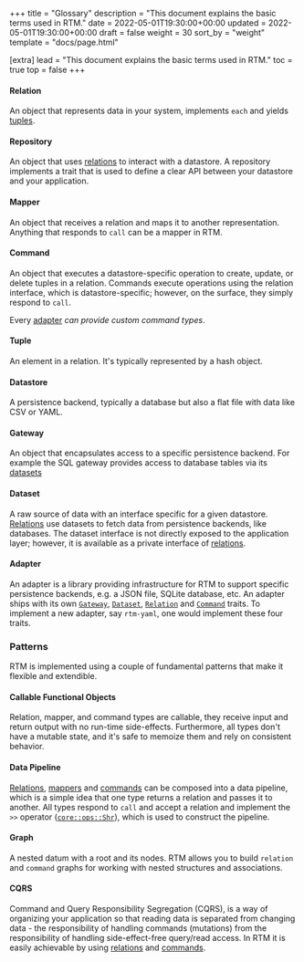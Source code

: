 +++
title = "Glossary"
description = "This document explains the basic terms used in RTM."
date = 2022-05-01T19:30:00+00:00
updated = 2022-05-01T19:30:00+00:00
draft = false
weight = 30
sort_by = "weight"
template = "docs/page.html"

[extra]
lead = "This document explains the basic terms used in RTM."
toc = true
top = false
+++

#### Relation

An object that represents data in your system, implements `each` and yields
[tuples](#tuple).

#### Repository

An object that uses [relations](#relation) to interact with a datastore.  A repository implements a trait that is used to define a clear API between your datastore and your application.

#### Mapper

An object that receives a relation and maps it to another representation. Anything
that responds to `call` can be a mapper in RTM.

#### Command

An object that executes a datastore-specific operation to create, update,
or delete tuples in a relation. Commands execute operations using the relation
interface, which is datastore-specific; however, on the surface, they simply respond
to `call`.

Every [adapter](#adapter) *can provide custom command types*.

#### Tuple

An element in a relation. It's typically represented by a hash object.

#### Datastore

A persistence backend, typically a database but also a flat file with data like
CSV or YAML.

#### Gateway

An object that encapsulates access to a specific persistence backend. For example
the SQL gateway provides access to database tables via its [datasets](#dataset)

#### Dataset

A raw source of data with an interface specific for a given datastore. [Relations](#relation)
use datasets to fetch data from persistence backends, like databases. The dataset
interface is not directly exposed to the application layer; however, it is
available as a private interface of [relations](#relation).

#### Adapter

An adapter is a library providing infrastructure for RTM to support specific
persistence backends, e.g. a JSON file, SQLite database, etc.
An adapter ships with its own [`Gateway`](#gateway), [`Dataset`](#dataset), [`Relation`](#relation) and [`Command`](#command) traits.
To implement a new adapter, say `rtm-yaml`, one would implement these four traits.

### Patterns

RTM is implemented using a couple of fundamental patterns that make it flexible
and extendible.

#### Callable Functional Objects

Relation, mapper, and command types are callable, they
receive input and return output with no run-time side-effects. Furthermore, all
types don't have a mutable state, and it's safe to memoize them and rely on
consistent behavior.

#### Data Pipeline

[Relations](#relation), [mappers](#mapper) and [commands](#command) can be composed into a data pipeline, which is a
simple idea that one type returns a relation and passes it to another. All types
respond to `call` and accept a relation and implement the `>>` operator
([`core::ops::Shr`](https://doc.rust-lang.org/stable/core/ops/trait.Shr.html)), which is used to construct the pipeline.

#### Graph

A nested datum with a root and its nodes. RTM allows you to build `relation`
and `command` graphs for working with nested structures and associations.

#### CQRS

Command and Query Responsibility Segregation (CQRS), is a way of organizing
your application so that reading data is separated from changing data - the
responsibility of handling commands (mutations) from the responsibility of
handling side-effect-free query/read access.
In RTM it is easily achievable by using [relations](#relation) and [commands](#command).
